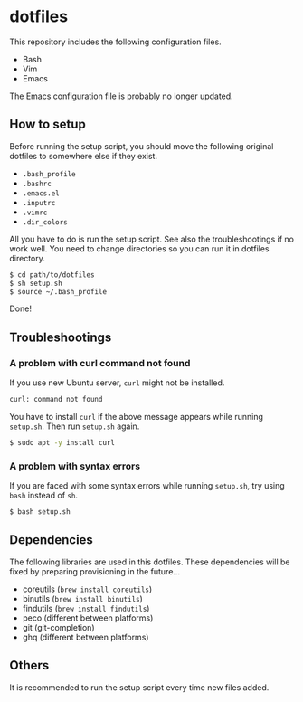 # dotfiles
This repository includes the following configuration files.

* Bash
* Vim
* Emacs

The Emacs configuration file is probably no longer updated.

## How to setup
Before running the setup script, you should move the following original dotfiles to somewhere else if they exist.

* `.bash_profile`
* `.bashrc`
* `.emacs.el`
* `.inputrc`
* `.vimrc`
* `.dir_colors`

All you have to do is run the setup script. See also the troubleshootings if no work well. You need to change directories so you can run it in dotfiles directory.

```bash
$ cd path/to/dotfiles
$ sh setup.sh
$ source ~/.bash_profile
```

Done!

## Troubleshootings
### A problem with curl command not found
If you use new Ubuntu server, `curl` might not be installed.

```bash
curl: command not found
```

You have to install `curl` if the above message appears while running `setup.sh`. Then run `setup.sh` again.

```bash
$ sudo apt -y install curl
```

### A problem with syntax errors
If you are faced with some syntax errors while running `setup.sh`, try using `bash` instead of `sh`.

```bash
$ bash setup.sh
```

## Dependencies
The following libraries are used in this dotfiles. These dependencies will be fixed by preparing provisioning in the future...

* coreutils (`brew install coreutils`)
* binutils (`brew install binutils`)
* findutils (`brew install findutils`)
* peco (different between platforms)
* git (git-completion)
* ghq (different between platforms)

## Others
It is recommended to run the setup script every time new files added.
